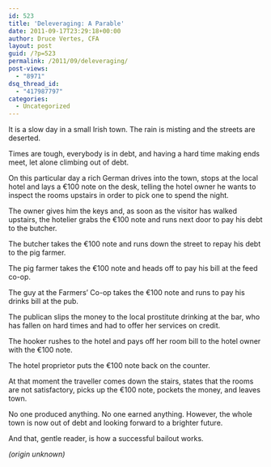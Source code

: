 ```yaml
---
id: 523
title: 'Deleveraging: A Parable'
date: 2011-09-17T23:29:18+00:00
author: Druce Vertes, CFA
layout: post
guid: /?p=523
permalink: /2011/09/deleveraging/
post-views:
  - "8971"
dsq_thread_id:
  - "417987797"
categories:
  - Uncategorized
---
```

It is a slow day in a small Irish town. The rain is misting and the streets are deserted.

Times are tough, everybody is in debt, and having a hard time making ends meet, let alone climbing out of debt.

On this particular day a rich German drives into the town, stops at the local hotel and lays a €100 note on the desk, telling the hotel owner he wants to inspect the rooms upstairs in order to pick one to spend the night.

The owner gives him the keys and, as soon as the visitor has walked upstairs, the hotelier grabs the €100 note and runs next door to pay his debt to the butcher.

The butcher takes the €100 note and runs down the street to repay his debt to the pig farmer.

The pig farmer takes the €100 note and heads off to pay his bill at the feed co-op.

The guy at the Farmers’ Co-op takes the €100 note and runs to pay his drinks bill at the pub.

The publican slips the money to the local prostitute drinking at the bar, who has fallen on hard times and had to offer her services on credit.

The hooker rushes to the hotel and pays off her room bill to the hotel owner with the €100 note.

The hotel proprietor puts the €100 note back on the counter.

At that moment the traveller comes down the stairs, states that the rooms are not satisfactory, picks up the €100 note, pockets the money, and leaves town.

No one produced anything. No one earned anything. However, the whole town is now out of debt and looking forward to a brighter future.

And that, gentle reader, is how a successful bailout works.

_(origin unknown)_

&nbsp;